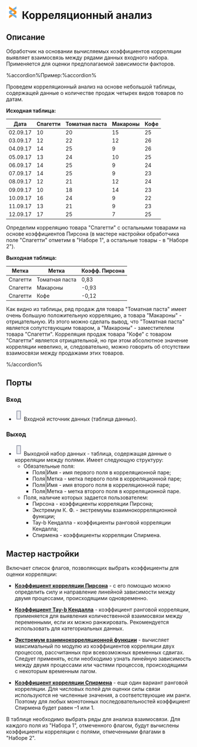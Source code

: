 # ![](../../media/app/icons/component-18/component-default-06.svg) Корреляционный анализ

## Описание

Обработчик на основании вычисляемых коэффициентов корреляции выявляет взаимосвязь между рядами данных входного набора. Применяется для оценки предполагаемой зависимости факторов.

%accordion%Пример:%accordion%

Проведем корреляционный анализ на основе небольшой таблицы, содержащей данные о количестве продаж четырех видов товаров по датам.

**Исходная таблица:**

 | Дата | Спагетти | Томатная паста | Макароны | Кофе |
 | -------- | ---------------- | --------------------------- | ---------------- | -------- |
 | 02.09.17 | 10               | 20                          | 15               | 25       |
 | 03.09.17 | 12               | 22                          | 12               | 26       |
 | 04.09.17 | 14               | 25                          | 9                | 26       |
 | 05.09.17 | 13               | 24                          | 10               | 25       |
 | 06.09.17 | 14               | 25                          | 9                | 24       |
 | 07.09.17 | 14               | 25                          | 9                | 23       |
 | 08.09.17 | 12               | 21                          | 12               | 24       |
 | 09.09.17 | 10               | 18                          | 14               | 23       |
 | 10.09.17 | 16               | 24                          | 9                | 22       |
 | 11.09.17 | 13               | 21                          | 9                | 23       |
 | 12.09.17 | 17               | 25                          | 7                | 25       |

Определим корреляцию товара "Спагетти" с остальными товарами на основе коэффициентов Пирсона (в мастере настройки обработчика поле "Спагетти" отметим в "Наборе 1", а остальные товары - в "Наборе 2").

**Выходная таблица:**

 | Метка | Метка | Коэфф. Пирсона |
 | ---------- | ---------- | --------------- |
 | Спагетти | Томатная паста | 0,83 |
 | Спагетти | Макароны | -0,93 |
 | Спагетти | Кофе | -0,12 |

Как видно из таблицы, ряд продаж для товара "Томатная паста" имеет очень большую положительную корреляцию, а товара "Макароны" - отрицательную. Из этого можно сделать вывод, что "Томатная паста" является сопутствующим товаром, а "Макароны" - заместителем товара "Спагетти". Корреляция продаж товара "Кофе" с товаром "Спагетти" является отрицательной, но при этом абсолютное значение корреляции невелико, и, следовательно, можно говорить об отсутствии взаимосвязи между продажами этих товаров.

%/accordion%

## Порты

### Вход

* ![](../../media/app/icons/ports/table-inactive.svg) Входной источник данных (таблица данных). 

### Выход

* ![](../../media/app/icons/ports/table-inactive.svg) Выходной набор данных - таблица, содержащая данные о корреляции между полями. Имеет следующую структуру:
  * Обязательные поля:
    * Поля|Имя - имя первого поля в корреляционной паре;
    * Поля|Метка - метка первого поля в корреляционной паре;
    * Поля|Имя - имя второго поля в корреляционной паре;
    * Поля|Метка - метка второго поля в корреляционной паре.
  * Поля, наличие которых задается пользователем:
    * Пирсона - коэффициенты корреляции Пирсона;
    * Экстремум К. Ф. - экстремумы взаимнокорреляционной функции;
    * Tay-b Кендалла - коэффициенты ранговой корреляции Кендалла;
    * Спирмена - коэффициенты корреляции Спирмена.

## Мастер настройки

Включает список флагов, позволяющих выбрать коэффициенты для оценки корреляции:

* [**Коэффициент корреляции Пирсона**](https://ru.wikipedia.org/wiki/Корреляция#.D0.9B.D0.B8.D0.BD.D0.B5.D0.B9.D0.BD.D1.8B.D0.B9_.D0.BA.D0.BE.D1.8D.D1.84.D1.84.D0.B8.D1.86.D0.B8.D0.B5.D0.BD.D1.82_.D0.BA.D0.BE.D1.80.D1.80.D0.B5.D0.BB.D1.8F.D1.86.D0.B8.D0.B8) - с его помощью можно определить силу и направление линейной зависимости между двумя процессами, происходящими одновременно.

* [**Коэффициент Tay-b Кендалла**](https://ru.wikipedia.org/wiki/Корреляция#.D0.9A.D0.BE.D1.8D.D1.84.D1.84.D0.B8.D1.86.D0.B8.D0.B5.D0.BD.D1.82_.D1.80.D0.B0.D0.BD.D0.B3.D0.BE.D0.B2.D0.BE.D0.B9_.D0.BA.D0.BE.D1.80.D1.80.D0.B5.D0.BB.D1.8F.D1.86.D0.B8.D0.B8_.D0.9A.D0.B5.D0.BD.D0.B4.D0.B0.D0.BB.D0.BB.D0.B0) - коэффициент ранговой корреляции, применяется для выявления количественной взаимосвязи между переменными, если их можно ранжировать. Рекомендуется использовать для категориальных данных.

* [**Экстремум взаимнокорреляционной функции**](https://ru.wikipedia.org/wiki/Взаимнокорреляционная_функция) - вычисляет максимальный по модулю из коэффициентов корреляции двух процессов, рассчитанных при всевозможных временных сдвигах. Следует применять, если необходимо узнать линейную зависимость между двумя процессами или частями процессов, происходящими с некоторым временным лагом.

* [**Коэффициент корреляции Спирмена**](https://ru.wikipedia.org/wiki/Корреляция#.D0.9A.D0.BE.D1.8D.D1.84.D1.84.D0.B8.D1.86.D0.B8.D0.B5.D0.BD.D1.82_.D1.80.D0.B0.D0.BD.D0.B3.D0.BE.D0.B2.D0.BE.D0.B9_.D0.BA.D0.BE.D1.80.D1.80.D0.B5.D0.BB.D1.8F.D1.86.D0.B8.D0.B8_.D0.A1.D0.BF.D0.B8.D1.80.D0.BC.D0.B5.D0.BD.D0.B0) - еще один вариант ранговой корреляции. Для числовых полей для оценки силы связи используются не численные значения, а соответствующие им ранги. Поэтому для любых монотонных последовательностей коэффициент Спирмена будет равен –1 или 1.

В таблице необходимо выбрать ряды для анализа взаимосвязи. Для каждого поля из "Набора 1", отмеченного флагом, будут вычислены коэффициенты корреляции с полями, отмеченными флагами в "Наборе 2".
